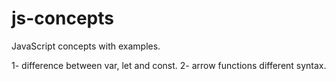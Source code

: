 # js-concepts

JavaScript concepts with examples.

1- difference between var, let and const.
2- arrow functions different syntax.
